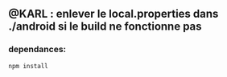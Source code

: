 ## @KARL : enlever le local.properties dans ./android si le build ne fonctionne pas


### dependances:
`npm install`

